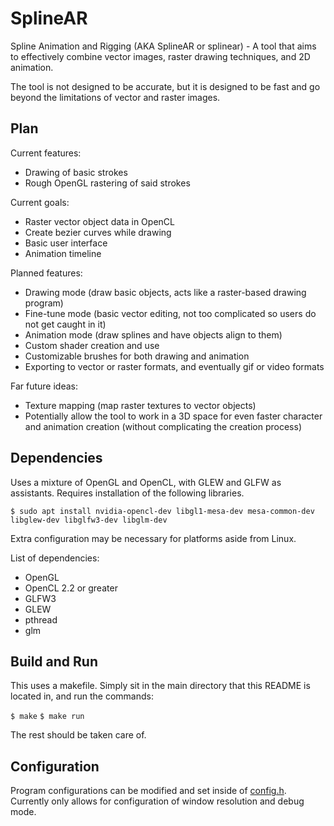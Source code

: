 # SplineAR
Spline Animation and Rigging (AKA SplineAR or splinear) - A tool that aims to effectively combine vector images, raster drawing techniques, and 2D animation.

The tool is not designed to be accurate, but it is designed to be fast and go beyond the limitations of vector and raster images.


## Plan
Current features:
- Drawing of basic strokes
- Rough OpenGL rastering of said strokes

Current goals:
- Raster vector object data in OpenCL
- Create bezier curves while drawing
- Basic user interface
- Animation timeline

Planned features:
- Drawing mode (draw basic objects, acts like a raster-based drawing program)
- Fine-tune mode (basic vector editing, not too complicated so users do not get caught in it)
- Animation mode (draw splines and have objects align to them)
- Custom shader creation and use
- Customizable brushes for both drawing and animation
- Exporting to vector or raster formats, and eventually gif or video formats

Far future ideas:
- Texture mapping (map raster textures to vector objects)
- Potentially allow the tool to work in a 3D space for even faster character and animation creation (without complicating the creation process)

## Dependencies
Uses a mixture of OpenGL and OpenCL, with GLEW and GLFW as assistants. Requires installation of the following libraries.

`$ sudo apt install nvidia-opencl-dev libgl1-mesa-dev mesa-common-dev libglew-dev libglfw3-dev libglm-dev`

Extra configuration may be necessary for platforms aside from Linux.

List of dependencies:
- OpenGL
- OpenCL 2.2 or greater
- GLFW3
- GLEW
- pthread
- glm

## Build and Run
This uses a makefile. Simply sit in the main directory that this README is located in, and run the commands:

`$ make`
`$ make run`

The rest should be taken care of.

## Configuration
Program configurations can be modified and set inside of [config.h](/src/config.h). Currently only allows for configuration of window resolution and debug mode.